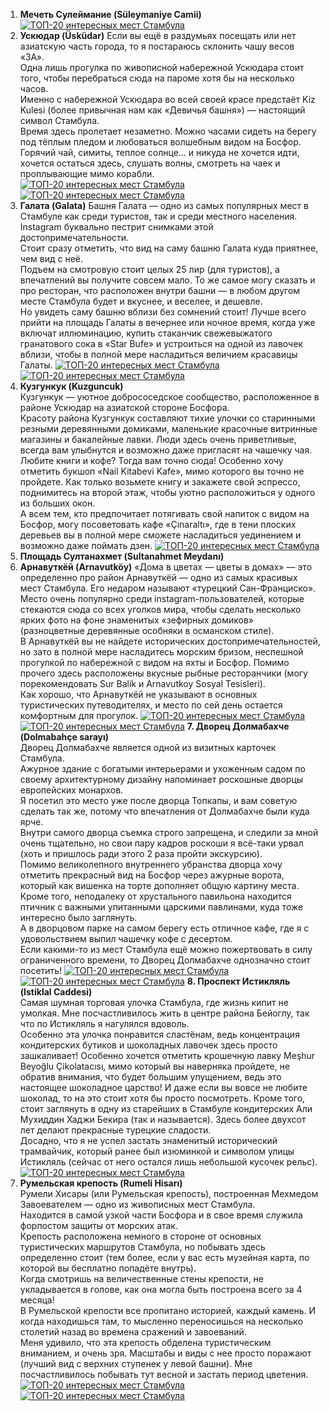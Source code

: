 1. **Мечеть Сулеймание (Süleymaniye Camii)**
[![ТОП-20 интересных мест Стамбула](https://img.tourister.ru/files/1/6/8/1/7/1/1/2/clones/870_653_fixedwidth.jpg)](https://img.tourister.ru/files/1/6/8/1/7/1/1/2/original.jpg)
2. **Ускюдар (Üsküdar)**
Если вы ещё в раздумьях посещать или нет азиатскую часть города, то я постараюсь склонить чашу весов «ЗА».   
Одна лишь прогулка по живописной набережной Ускюдара стоит того, чтобы перебраться сюда на пароме хотя бы на несколько часов.  
Именно с набережной Ускюдара во всей своей красе предстаёт Kiz Kulesi (более привычная нам как «Девичья башня») — настоящий символ Стамбула.   
Время здесь пролетает незаметно. Можно часами сидеть на берегу под тёплым пледом и любоваться волшебным видом на Босфор.   
Горячий чай, симиты, теплое солнце… и никуда не хочется идти, хочется остаться здесь, слушать волны, смотреть на чаек и проплывающие мимо корабли.
[![ТОП-20 интересных мест Стамбула](https://img.tourister.ru/files/1/6/8/1/7/1/1/4/clones/870_653_fixedwidth.jpg)](https://img.tourister.ru/files/1/6/8/1/7/1/1/4/original.jpg)
[![ТОП-20 интересных мест Стамбула](https://img.tourister.ru/files/1/6/8/1/7/1/1/3/clones/870_653_fixedwidth.jpg)](https://img.tourister.ru/files/1/6/8/1/7/1/1/3/original.jpg)
3. **Галата (Galata)**
Башня Галата — одно из самых популярных мест в Стамбуле как среди туристов, так и среди местного населения. Instagram буквально пестрит снимками этой достопримечательности.   
Стоит сразу отметить, что вид на саму башню Галата куда приятнее, чем вид с неё.   
Подъем на смотровую стоит целых 25 лир (для туристов), а впечатлений вы получите совсем мало. То же самое могу сказать и про ресторан, что расположен внутри башни — в любом другом месте Стамбула будет и вкуснее, и веселее, и дешевле.   
Но увидеть саму башню вблизи без сомнений стоит! Лучше всего прийти на площадь Галаты в вечернее или ночное время, когда уже включат иллюминацию, купить стаканчик свежевыжатого гранатового сока в «Star Bufe» и устроиться на одной из лавочек вблизи, чтобы в полной мере насладиться величием красавицы Галаты.
[![ТОП-20 интересных мест Стамбула](https://img.tourister.ru/files/1/6/8/1/7/0/8/7/clones/870_653_fixedwidth.jpg)](https://img.tourister.ru/files/1/6/8/1/7/0/8/7/original.jpg)
[![ТОП-20 интересных мест Стамбула](https://img.tourister.ru/files/1/6/8/1/7/0/8/6/clones/870_653_fixedwidth.jpg)](https://img.tourister.ru/files/1/6/8/1/7/0/8/6/original.jpg)
4. **Кузгункук (Kuzguncuk)**  
Кузгункук — уютное добрососедское сообщество, расположенное в районе Ускюдар на азиатской стороне Босфора.   
Красоту района Кузгункук составляют тихие улочки со старинными резными деревянными домиками, маленькие красочные витринные магазины и бакалейные лавки. Люди здесь очень приветливые, всегда вам улыбнутся и возможно даже пригласят на чашечку чая.   
Любите книги и кофе? Тогда вам точно сюда! Особенно хочу отметить букшоп «Nail Kitabevi Kafe», мимо которого вы точно не пройдете. Как только возьмете книгу и закажете свой эспрессо, поднимитесь на второй этаж, чтобы уютно расположиться у одного из больших окон.   
А всем тем, кто предпочитает потягивать свой напиток с видом на Босфор, могу посоветовать кафе «Çınaraltı», где в тени плоских деревьев вы в полной мере сможете насладиться уединением и возможно даже поймать дзен.
[![ТОП-20 интересных мест Стамбула](https://img.tourister.ru/files/1/6/8/1/7/0/9/5/clones/870_653_fixedwidth.jpg)](https://img.tourister.ru/files/1/6/8/1/7/0/9/5/original.jpg)
5. **Площадь Султанахмет (Sultanahmet Meydanı)**
6. **Арнавуткёй (Arnavutköy)**
«Дома в цветах — цветы в домах» — это определенно про район Арнавуткёй — одно из самых красивых мест Стамбула. Его недаром называют «турецкий Сан-Франциско». Место очень популярно среди instagram-пользователей, которые стекаются сюда со всех уголков мира, чтобы сделать несколько ярких фото на фоне знаменитых «зефирных домиков» (разноцветные деревянные особняки в османском стиле).   
В Арнавуткёй вы не найдете исторических достопримечательностей, но зато в полной мере насладитесь морским бризом, неспешной прогулкой по набережной с видом на яхты и Босфор. Помимо прочего здесь расположены вкусные рыбные ресторанчики (могу порекомендовать Sur Balik и Arnavutkoy Sosyal Tesisleri).   
Как хорошо, что Арнавуткёй не указывают в основных туристических путеводителях, и место по сей день остается комфортным для прогулок.
[![ТОП-20 интересных мест Стамбула](https://img.tourister.ru/files/1/6/8/1/7/0/7/6/clones/870_653_fixedwidth.jpg)](https://img.tourister.ru/files/1/6/8/1/7/0/7/6/original.jpg)
[![ТОП-20 интересных мест Стамбула](https://img.tourister.ru/files/1/6/8/1/7/0/7/5/clones/870_653_fixedwidth.jpg)](https://img.tourister.ru/files/1/6/8/1/7/0/7/5/original.jpg)
**7. Дворец Долмабахче (Dolmabahçe sarayı)**  
Дворец Долмабахче является одной из визитных карточек Стамбула.   
Ажурное здание с богатыми интерьерами и ухоженным садом по своему архитектурному дизайну напоминает роскошные дворцы европейских монархов.   
Я посетил это место уже после дворца Топкапы, и вам советую сделать так же, потому что впечатления от Долмабахче были куда ярче.   
Внутри самого дворца съемка строго запрещена, и следили за мной очень тщательно, но свои пару кадров роскоши я всё-таки урвал (хоть и пришлось ради этого 2 раза пройти экскурсию).   
Помимо великолепного внутреннего убранства дворца хочу отметить прекрасный вид на Босфор через ажурные ворота, который как вишенка на торте дополняет общую картину места.   
Кроме того, неподалеку от хрустального павильона находится птичник с важными упитанными царскими павлинами, куда тоже интересно было заглянуть.   
А в дворцовом парке на самом берегу есть отличное кафе, где я с удовольствием выпил чашечку кофе с десертом.   
Если какими-то из мест Стамбула ещё можно пожертвовать в силу ограниченного времени, то Дворец Долмабахче однозначно стоит посетить!
[![ТОП-20 интересных мест Стамбула](https://img.tourister.ru/files/1/6/8/1/7/0/8/9/clones/870_653_fixedwidth.jpg)](https://img.tourister.ru/files/1/6/8/1/7/0/8/9/original.jpg)
[![ТОП-20 интересных мест Стамбула](https://img.tourister.ru/files/1/6/8/1/7/0/8/8/clones/870_653_fixedwidth.jpg)](https://img.tourister.ru/files/1/6/8/1/7/0/8/8/original.jpg)
**8. Проспект Истикляль (Istiklal Caddesi)**  
Самая шумная торговая улочка Стамбула, где жизнь кипит не умолкая. Мне посчастливилось жить в центре района Бейоглу, так что по Истикляль я нагулялся вдоволь.   
Особенно эта улочка понравится сластёнам, ведь концентрация кондитерских бутиков и шоколадных лавочек здесь просто зашкаливает! Особенно хочется отметить крошечную лавку Meşhur Beyoğlu Çikolatacısı, мимо который вы наверняка пройдете, не обратив внимания, что будет большим упущением, ведь это настоящее шоколадное царство! И даже если вы вовсе не любите шоколад, то на это стоит хотя бы просто посмотреть. Кроме того, стоит заглянуть в одну из старейших в Стамбуле кондитерских Али Мухиддин Хаджи Бекира (так и называется). Здесь более двухсот лет делают прекрасные турецкие сладости.   
Досадно, что я не успел застать знаменитый исторический трамвайчик, который ранее был изюминкой и символом улицы Истикляль (сейчас от него остался лишь небольшой кусочек рельс).
[![ТОП-20 интересных мест Стамбула](https://img.tourister.ru/files/1/6/8/1/7/0/9/0/clones/870_653_fixedwidth.jpg)](https://img.tourister.ru/files/1/6/8/1/7/0/9/0/original.jpg)
11. **Румельская крепость (Rumeli Hisarı)**  
Румели Хисары (или Румельская крепость), построенная Мехмедом Завоевателем — одно из живописных мест Стамбула.   
Находится в самой узкой части Босфора и в свое время служила форпостом защиты от морских атак.   
Крепость расположена немного в стороне от основных туристических маршрутов Стамбула, но побывать здесь определенно стоит (тем более, если у вас есть музейная карта, по которой вы бесплатно попадёте внутрь).   
Когда смотришь на величественные стены крепости, не укладывается в голове, как она могла быть построена всего за 4 месяца!   
В Румельской крепости все пропитано историей, каждый камень. И когда находишься там, то мысленно переносишься на несколько столетий назад во времена сражений и завоеваний.   
Меня удивило, что эта крепость обделена туристическим вниманием, и очень зря. Масштабы и виды с нее просто поражают (лучший вид с верхних ступенек у левой башни). Мне посчастливилось побывать тут весной и застать период цветения.
[![ТОП-20 интересных мест Стамбула](https://img.tourister.ru/files/1/6/8/1/7/1/0/8/clones/870_653_fixedwidth.jpg)](https://img.tourister.ru/files/1/6/8/1/7/1/0/8/original.jpg)
[![ТОП-20 интересных мест Стамбула](https://img.tourister.ru/files/1/6/8/1/7/1/0/9/clones/870_653_fixedwidth.jpg)](https://img.tourister.ru/files/1/6/8/1/7/1/0/9/original.jpg)
